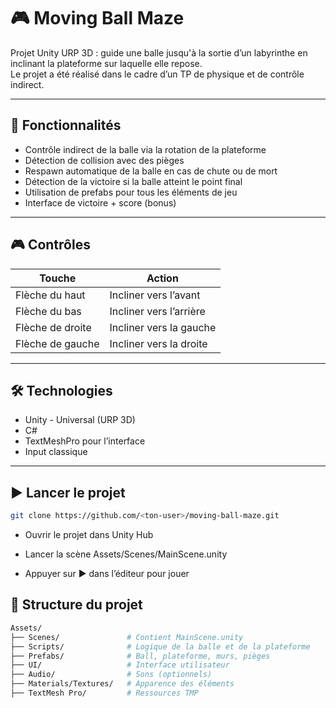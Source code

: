 # 🎮 Moving Ball Maze

Projet Unity URP 3D : guide une balle jusqu'à la sortie d’un labyrinthe en inclinant la plateforme sur laquelle elle repose.  
Le projet a été réalisé dans le cadre d’un TP de physique et de contrôle indirect.

---

## 📌 Fonctionnalités

- Contrôle indirect de la balle via la rotation de la plateforme
- Détection de collision avec des pièges
- Respawn automatique de la balle en cas de chute ou de mort
- Détection de la victoire si la balle atteint le point final
- Utilisation de prefabs pour tous les éléments de jeu
- Interface de victoire + score (bonus)

---

## 🎮 Contrôles

| Touche | Action                                  |
|--------|-----------------------------------------|
| Flèche du haut        | Incliner vers l’avant    |
| Flèche du bas         | Incliner vers l’arrière  |
| Flèche de droite      | Incliner vers la gauche  |
| Flèche de gauche      | Incliner vers la droite  |

---

## 🛠 Technologies

- Unity - Universal (URP 3D)
- C#
- TextMeshPro pour l’interface
- Input classique

---

## ▶️ Lancer le projet

```bash
git clone https://github.com/<ton-user>/moving-ball-maze.git
```

- Ouvrir le projet dans Unity Hub

- Lancer la scène Assets/Scenes/MainScene.unity

- Appuyer sur ▶️ dans l’éditeur pour jouer

## 📁 Structure du projet

```bash
Assets/
├── Scenes/               # Contient MainScene.unity
├── Scripts/              # Logique de la balle et de la plateforme
├── Prefabs/              # Ball, plateforme, murs, pièges
├── UI/                   # Interface utilisateur
├── Audio/                # Sons (optionnels)
├── Materials/Textures/   # Apparence des éléments
├── TextMesh Pro/         # Ressources TMP
```
